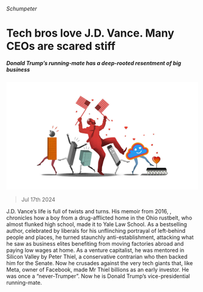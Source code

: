###### Schumpeter

# Tech bros love J.D. Vance. Many CEOs are scared stiff 

##### Donald Trump’s running-mate has a deep-rooted resentment of big business 

![image](images/20240720_WBD000.jpg) 

> Jul 17th 2024 

J.D. Vance’s life is full of twists and turns. His memoir from 2016, , chronicles how a boy from a drug-afflicted home in the Ohio rustbelt, who almost flunked high school, made it to Yale Law School. As a bestselling author, celebrated by liberals for his unflinching portrayal of left-behind people and places, he turned staunchly anti-establishment, attacking what he saw as business elites benefiting from moving factories abroad and paying low wages at home. As a venture capitalist, he was mentored in Silicon Valley by Peter Thiel, a conservative contrarian who then backed him for the Senate. Now he crusades against the very tech giants that, like Meta, owner of Facebook, made Mr Thiel billions as an early investor. He was once a “never-Trumper”. Now he is Donald Trump’s vice-presidential running-mate.

